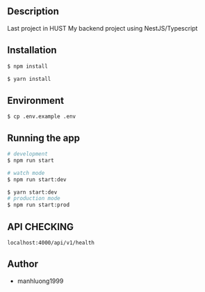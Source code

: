 
## Description
Last project in HUST
My backend project using NestJS/Typescript

## Installation

```bash
$ npm install

$ yarn install
```

## Environment
```
$ cp .env.example .env
```
## Running the app

```bash
# development
$ npm run start

# watch mode
$ npm run start:dev 

$ yarn start:dev 
# production mode
$ npm run start:prod
```

## API CHECKING

```
localhost:4000/api/v1/health
```
## Author

- manhluong1999

